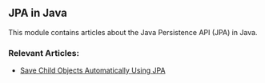 ## JPA in Java

This module contains articles about the Java Persistence API (JPA) in Java.

### Relevant Articles:

- [Save Child Objects Automatically Using JPA](https://www.baeldung.com/jpa-save-child-objects-automatically)
